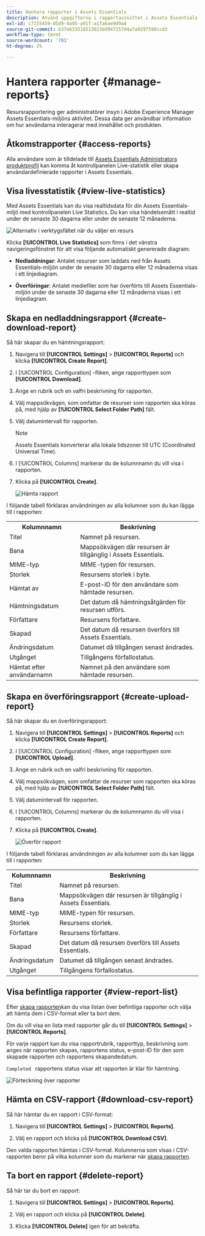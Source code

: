 ```yaml
---
title: Hantera rapporter i Assets Essentials
description: Använd uppgifterna i rapportavsnittet i Assets Essentials för att utvärdera produkt- och funktionsanvändning och få insikter om viktiga framgångsmått.
exl-id: c7155459-05d9-4a95-a91f-a1fa6ae9d9a4
source-git-commit: b37e633518513023dd947157d4a7a9297590ccd3
workflow-type: tm+mt
source-wordcount: '701'
ht-degree: 2%

---
```


# Hantera rapporter {#manage-reports}

Resursrapportering ger administratörer insyn i Adobe Experience Manager Assets Essentials-miljöns aktivitet. Dessa data ger användbar information om hur användarna interagerar med innehållet och produkten.

## Åtkomstrapporter {#access-reports}

Alla användare som är tilldelade till [Assets Essentials Administrators produktprofil](deploy-administer.md) kan komma åt kontrollpanelen Live-statistik eller skapa användardefinierade rapporter i Assets Essentials.

## Visa livesstatistik {#view-live-statistics}

Med Assets Essentials kan du visa realtidsdata för din Assets Essentials-miljö med kontrollpanelen Live Statistics. Du kan visa händelsemått i realtid under de senaste 30 dagarna eller under de senaste 12 månaderna.

![Alternativ i verktygsfältet när du väljer en resurs](assets/assets-essentials-live-statistics.png)

Klicka **[!UICONTROL Live Statistics]** som finns i det vänstra navigeringsfönstret för att visa följande automatiskt genererade diagram:

* **Nedladdningar**: Antalet resurser som laddats ned från Assets Essentials-miljön under de senaste 30 dagarna eller 12 månaderna visas i ett linjediagram.

* **Överföringar**: Antalet mediefiler som har överförts till Assets Essentials-miljön under de senaste 30 dagarna eller 12 månaderna visas i ett linjediagram.

<!--

* **Storage usage**: The storage usage, in gigabytes (GB), for the Assets Essentials environment, for the last 30 days or 12 months represented using a bar chart.

-->

## Skapa en nedladdningsrapport {#create-download-report}

Så här skapar du en hämtningsrapport:

1. Navigera till **[!UICONTROL Settings]** > **[!UICONTROL Reports]** och klicka **[!UICONTROL Create Report]**.

1. I [!UICONTROL Configuration] -fliken, ange rapporttypen som **[!UICONTROL Download]**.

1. Ange en rubrik och en valfri beskrivning för rapporten.

1. Välj mappsökvägen, som omfattar de resurser som rapporten ska köras på, med hjälp av **[!UICONTROL Select Folder Path]** fält.

1. Välj datumintervall för rapporten.
   >[!NOTE]
   >
   > Assets Essentials konverterar alla lokala tidszoner till UTC (Coordinated Universal Time).

1. I [!UICONTROL Columns] markerar du de kolumnnamn du vill visa i rapporten.

1. Klicka på **[!UICONTROL Create]**.

   ![Hämta rapport](assets/download-reports-config.png)

I följande tabell förklaras användningen av alla kolumner som du kan lägga till i rapporten:

<table>
    <tbody>
     <tr>
      <th><strong>Kolumnnamn</strong></th>
      <th><strong>Beskrivning</strong></th>
     </tr>
     <tr>
      <td>Titel</td>
      <td>Namnet på resursen.</td>
     </tr>
     <tr>
      <td>Bana</td>
      <td>Mappsökvägen där resursen är tillgänglig i Assets Essentials.</td>
     </tr>
     <tr>
      <td>MIME-typ</td>
      <td>MIME-typen för resursen.</td>
     </tr>
     <tr>
      <td>Storlek</td>
      <td>Resursens storlek i byte.</td>
     </tr>
     <tr>
      <td>Hämtat av</td>
      <td>E-post-ID för den användare som hämtade resursen.</td>
     </tr>
     <tr>
      <td>Hämtningsdatum</td>
      <td>Det datum då hämtningsåtgärden för resursen utförs.</td>
     </tr>
     <tr>
      <td>Författare</td>
      <td>Resursens författare.</td>
     </tr>
     <tr>
      <td>Skapad</td>
      <td>Det datum då resursen överförs till Assets Essentials.</td>
     </tr>
     <tr>
      <td>Ändringsdatum</td>
      <td>Datumet då tillgången senast ändrades.</td>
     </tr>
     <tr>
      <td>Utgånget</td>
      <td>Tillgångens förfallostatus.</td>
     </tr>
     <tr>
      <td>Hämtat efter användarnamn</td>
      <td>Namnet på den användare som hämtade resursen.</td>
     </tr>           
    </tbody>
   </table>

## Skapa en överföringsrapport {#create-upload-report}

Så här skapar du en överföringsrapport:

1. Navigera till **[!UICONTROL Settings]** > **[!UICONTROL Reports]** och klicka **[!UICONTROL Create Report]**.

1. I [!UICONTROL Configuration] -fliken, ange rapporttypen som **[!UICONTROL Upload]**.

1. Ange en rubrik och en valfri beskrivning för rapporten.

1. Välj mappsökvägen, som omfattar de resurser som rapporten ska köras på, med hjälp av **[!UICONTROL Select Folder Path]** fält.

1. Välj datumintervall för rapporten.

1. I [!UICONTROL Columns] markerar du de kolumnnamn du vill visa i rapporten.

1. Klicka på **[!UICONTROL Create]**.

   ![Överför rapport](assets/upload-reports-config.png)

I följande tabell förklaras användningen av alla kolumner som du kan lägga till i rapporten:

<table>
    <tbody>
     <tr>
      <th><strong>Kolumnnamn</strong></th>
      <th><strong>Beskrivning</strong></th>
     </tr>
     <tr>
      <td>Titel</td>
      <td>Namnet på resursen.</td>
     </tr>
     <tr>
      <td>Bana</td>
      <td>Mappsökvägen där resursen är tillgänglig i Assets Essentials.</td>
     </tr>
     <tr>
      <td>MIME-typ</td>
      <td>MIME-typen för resursen.</td>
     </tr>
     <tr>
      <td>Storlek</td>
      <td>Resursens storlek.</td>
     </tr>
     <tr>
      <td>Författare</td>
      <td>Resursens författare.</td>
     </tr>
     <tr>
      <td>Skapad</td>
      <td>Det datum då resursen överförs till Assets Essentials.</td>
     </tr>
     <tr>
      <td>Ändringsdatum</td>
      <td>Datumet då tillgången senast ändrades.</td>
     </tr>
     <tr>
      <td>Utgånget</td>
      <td>Tillgångens förfallostatus.</td>
     </tr>              
    </tbody>
   </table>

## Visa befintliga rapporter {#view-report-list}

Efter [skapa rapporten](#create-download-report)kan du visa listan över befintliga rapporter och välja att hämta dem i CSV-format eller ta bort dem.

Om du vill visa en lista med rapporter går du till **[!UICONTROL Settings]** > **[!UICONTROL Reports]**.

För varje rapport kan du visa rapportrubrik, rapporttyp, beskrivning som anges när rapporten skapas, rapportens status, e-post-ID för den som skapade rapporten och rapportens skapandedatum.

`Completed ` rapportens status visar att rapporten är klar för hämtning.

![Förteckning över rapporter](assets/list-of-reports.png)


## Hämta en CSV-rapport {#download-csv-report}

Så här hämtar du en rapport i CSV-format:

1. Navigera till **[!UICONTROL Settings]** > **[!UICONTROL Reports]**.

1. Välj en rapport och klicka på **[!UICONTROL Download CSV]**.

Den valda rapporten hämtas i CSV-format. Kolumnerna som visas i CSV-rapporten beror på vilka kolumner som du markerar när [skapa rapporten](#create-download-report).

## Ta bort en rapport {#delete-report}

Så här tar du bort en rapport:

1. Navigera till **[!UICONTROL Settings]** > **[!UICONTROL Reports]**.

1. Välj en rapport och klicka på **[!UICONTROL Delete]**.

1. Klicka **[!UICONTROL Delete]** igen för att bekräfta.
